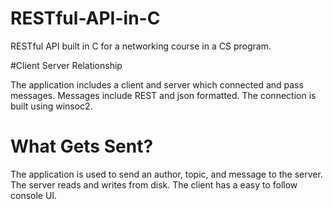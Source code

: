 # RESTful-API-in-C
RESTful API built in C for a networking course in a CS program. 

#Client Server Relationship

The application includes a client and server which connected and pass messages. Messages include REST and json formatted. The connection is built using winsoc2.

# What Gets Sent?
The application is used to send an author, topic, and message to the server. The server reads and writes from disk. The client has a easy to follow console UI. 
